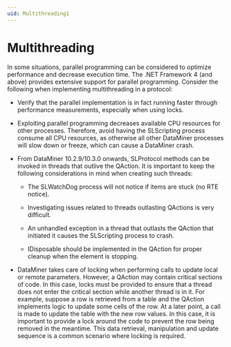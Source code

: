 ```yaml
---
uid: Multithreading1
---
```


# Multithreading

In some situations, parallel programming can be considered to optimize performance and decrease execution time. The .NET Framework 4 (and above) provides extensive support for parallel programming. Consider the following when implementing multithreading in a protocol:

- Verify that the parallel implementation is in fact running faster through performance measurements, especially when using locks.

- Exploiting parallel programming decreases available CPU resources for other processes. Therefore, avoid having the SLScripting process consume all CPU resources, as otherwise all other DataMiner processes will slow down or freeze, which can cause a DataMiner crash.

- From DataMiner 10.2.9/10.3.0 onwards<!-- RN 33965 -->, SLProtocol methods can be invoked in threads that outlive the QAction. It is important to keep the following considerations in mind when creating such threads:

  - The SLWatchDog process will not notice if items are stuck (no RTE notice).

  - Investigating issues related to threads outlasting QActions is very difficult.

  - An unhandled exception in a thread that outlasts the QAction that initiated it causes the SLScripting process to crash.

  - IDisposable should be implemented in the QAction for proper cleanup when the element is stopping.

- DataMiner takes care of locking when performing calls to update local or remote parameters. However, a QAction may contain critical sections of code. In this case, locks must be provided to ensure that a thread does not enter the critical section while another thread is in it. For example, suppose a row is retrieved from a table and the QAction implements logic to update some cells of the row. At a later point, a call is made to update the table with the new row values. In this case, it is important to provide a lock around the code to prevent the row being removed in the meantime. This data retrieval, manipulation and update sequence is a common scenario where locking is required.
